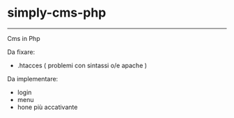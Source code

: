 # simply-cms-php
--------------------------------
Cms in Php

Da fixare:
- .htacces ( problemi con sintassi o/e apache )

Da implementare: 
- login
- menu
- hone più accativante
